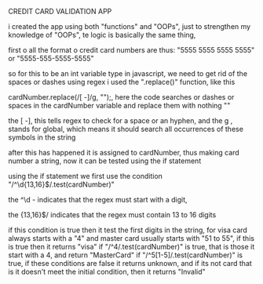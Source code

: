 CREDIT CARD VALIDATION APP

i created the app using both "functions" and "OOPs", just to strengthen my knowledge of "OOPs", te logic is basically the same thing,

first o all the format o credit card numbers are thus:
"5555 5555 5555 5555"
or
"5555-555-5555-5555"

so for this to be an int variable type in javascript, we need to get rid of the spaces or dashes using regex
i used the ".replace()" function, like this

 cardNumber.replace(/[ -]/g, "");, here the code searches or dashes or spaces in the cardNumber variable and replace them with nothing ""

 the [ -], this tells regex to check for a space or an hyphen, and the g , stands for global, which means it should search all occurrences of these symbols in the string

 after this has happened it is assigned to cardNumber, thus making card number a string, now it can be tested using the if statement


using the if statement we first use the condition "/^\d{13,16}$/.test(cardNumber)"

the \^\d - indicates that the regex must start with a digit,

the {13,16}$/ indicates that the regex must contain 13 to 16 digits

if this condition is true then it test the first digits in the string, for visa card always starts with a "4" and master card usually starts with "51 to 55", if this is true then it returns "visa" if "/^4/.test(cardNumber)" is true, that is those it start with a 4, and return "MasterCard" if "/^5[1-5]/.test(cardNumber)" is true, if these conditions are false it returns unknown, and if its not  card that is it doesn't meet the initial condition, then it returns "Invalid"
